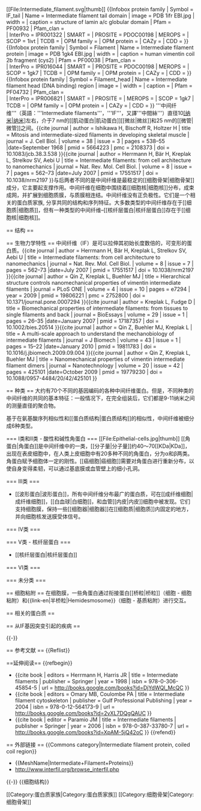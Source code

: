 [[File:Intermediate_filament.svg|thumb]]
{{Infobox protein family
| Symbol = IF_tail
| Name = Intermediate filament tail domain
| image = PDB 1ifr EBI.jpg
| width = 
| caption = structure of lamin a/c globular domain
| Pfam = PF00932
| Pfam_clan =  
| InterPro = IPR001322
| SMART = 
| PROSITE = PDOC00198
| MEROPS = 
| SCOP = 1ivt
| TCDB = 
| OPM family = 
| OPM protein = 
| CAZy = 
| CDD = 
}}
{{Infobox protein family
| Symbol = Filament
| Name = Intermediate filament protein
| image = PDB 1gk4 EBI.jpg
| width = 
| caption = human vimentin coil 2b fragment (cys2)
| Pfam = PF00038
| Pfam_clan =  
| InterPro = IPR016044
| SMART = 
| PROSITE = PDOC00198
| MEROPS = 
| SCOP = 1gk7
| TCDB = 
| OPM family = 
| OPM protein = 
| CAZy = 
| CDD = 
}}
{{Infobox protein family
| Symbol = Filament_head
| Name = Intermediate filament head (DNA binding) region
| image = 
| width = 
| caption = 
| Pfam = PF04732
| Pfam_clan =  
| InterPro = IPR006821
| SMART = 
| PROSITE = 
| MEROPS = 
| SCOP = 1gk7
| TCDB = 
| OPM family = 
| OPM protein = 
| CAZy = 
| CDD = 
}}
'''中间纤维'''（英語：'''Intermediate filaments'''，'''IF'''，又譯'''中間絲'''）直径10[[纳米|纳米]](nm)左右，介于7 nm的[[肌动蛋白|肌动蛋白]][[微丝|微丝]]和25 nm的[[微管|微管]]之间。<ref name="pmid5664223">{{cite journal | author = Ishikawa H, Bischoff R, Holtzer H | title = Mitosis and intermediate-sized filaments in developing skeletal muscle | journal = J. Cell Biol. | volume = 38 | issue = 3 | pages = 538–55 |date=September 1968 | pmid = 5664223 | pmc = 2108373 | doi = 10.1083/jcb.38.3.538 }}</ref><ref name="pmid17551517">{{cite journal | author = Herrmann H, Bär H, Kreplak L, Strelkov SV, Aebi U | title = Intermediate filaments: from cell architecture to nanomechanics | journal = Nat. Rev. Mol. Cell Biol. | volume = 8 | issue = 7 | pages = 562–73 |date=July 2007 | pmid = 17551517 | doi = 10.1038/nrm2197 }}</ref>与后两者不同的是中间纤维是最稳定的[[细胞骨架|细胞骨架]]成分，它主要起支撑作用。中间纤维在细胞中围绕着[[细胞核|细胞核]]分布，成束成网，并扩展到细胞质膜，与质膜相连结。中间纤维没有正负极性。它们是一个相关的蛋白质家族, 分享共同的结构和序列特征。大多数类型的中间纤维存在于[[细胞质|细胞质]]，但有一种类型的中间纤维–[[核纤层蛋白|核纤层蛋白]]存在于[[细胞核|细胞核]]。

== 结构 ==

== 生物力学特性 ==
中间纤维（IF）是可以拉伸其初始长度数倍的，可变形的蛋白质。<ref>{{cite journal | author = Herrmann H, Bär H, Kreplak L, Strelkov SV, Aebi U | title = Intermediate filaments: from cell architecture to nanomechanics | journal = Nat. Rev. Mol. Cell Biol. | volume = 8 | issue = 7 | pages = 562–73 |date=July 2007 | pmid = 17551517 | doi = 10.1038/nrm2197 }}{{cite journal | author = Qin Z, Kreplak L, Buehler MJ | title = Hierarchical structure controls nanomechanical properties of vimentin intermediate filaments | journal = PLoS ONE | volume = 4 | issue = 10 | pages = e7294 | year = 2009 | pmid = 19806221 | pmc = 2752800 | doi = 10.1371/journal.pone.0007294 }}{{cite journal | author = Kreplak L, Fudge D | title = Biomechanical properties of intermediate filaments: from tissues to single filaments and back | journal = BioEssays | volume = 29 | issue = 1 | pages = 26–35 |date=January 2007 | pmid = 17187357 | doi = 10.1002/bies.20514 }}{{cite journal | author = Qin Z, Buehler MJ, Kreplak L | title = A multi-scale approach to understand the mechanobiology of intermediate filaments | journal = J Biomech | volume = 43 | issue = 1 | pages = 15–22 |date=January 2010 | pmid = 19811783 | doi = 10.1016/j.jbiomech.2009.09.004 }}{{cite journal | author = Qin Z, Kreplak L, Buehler MJ | title = Nanomechanical properties of vimentin intermediate filament dimers | journal = Nanotechnology | volume = 20 | issue = 42 | pages = 425101 |date=October 2009 | pmid = 19779230 | doi = 10.1088/0957-4484/20/42/425101 }}</ref>

== 种类 ==
大约有70个不同的基因编码的各种中间纤维蛋白。但是，不同种类的中间纤维的共同的基本特征：一般情况下，在完全组装后，它们都是9-11纳米之间的测量直径的聚合物。

基于在氨基酸序列相似性和[[蛋白质结构|蛋白质结构]]的相似性，中间纤维被细分成6种类型。

=== I类和II类 - 酸性和碱性角蛋白 ===
[[File:Epithelial-cells.jpg|thumb]]
[[角蛋白|角蛋白]]是中间纤维中的一类，[[分子量|分子量]]约40～70[[KDa|KDa]]，出现在表皮细胞中，在人类上皮细胞中有20多种不同的角蛋白，分为α和β两类。角蛋白赋予细胞体一定的刚性。[[癌细胞|癌细胞]]需要对角蛋白进行重新分布，以使自身变得柔韧，可以通过基底膜或血管壁上的细小孔洞。

=== III类 ===
* [[波形蛋白|波形蛋白]]，所有中间纤维分布最广的蛋白质，可在[[成纤维细胞|成纤维细胞]]，[[白血球|白细胞]]，和血管[[内皮|内皮]]细胞中被发现。它们支持细胞膜，保持一些[[细胞器|细胞器]]在[[细胞质|细胞质]]内固定的地方，并向细胞核发送膜受体信号。

=== IV类 ===

=== V类 - 核纤层蛋白 ===
* [[核纤层蛋白|核纤层蛋白]]

=== VI类 ===

=== 未分类 ===

== 细胞粘附 ==
在细胞膜，一些角蛋白通过衔接蛋白[[桥粒|桥粒]]（细胞 - 细胞粘附）和{{link-en|半桥粒|Hemidesmosome}}（细胞 - 基质粘附）进行交互。

== 相关的蛋白质 ==

== 从IF基因突变引起的疾病 ==

{{-}}

== 参考文献 ==
{{Reflist}}

==延伸阅读==
{{refbegin}}
* {{cite book | editors = Herrmann H, Harris JR | title = Intermediate filaments | publisher = Springer | year = 1998 | isbn = 978-0-306-45854-5 | url = http://books.google.com/books?id=DjYdWQl_McQC }}
* {{cite book | editors = Omary MB, Coulombe PA | title = Intermediate filament cytoskeleton | publisher = Gulf Professional Publishing | year = 2004 | isbn = 978-0-12-564173-9 | url = http://books.google.com/books?id=2vXL7DQgQAUC }}
* {{cite book | editor = Paramio  JM | title = Intermediate filaments | publisher = Springer | year = 2006 | isbn = 978-0-387-33780-7 | url = http://books.google.com/books?id=XpAM-5jQ42oC }}
{{refend}}

== 外部链接 ==
{{Commons category|Intermediate filament protein, coiled coil region}}
* {{MeshName|Intermediate+Filament+Proteins}}
* http://www.interfil.org/browse_interfil.php

{{-}}
{{细胞结构}}

[[Category:蛋白质家族|Category:蛋白质家族]]
[[Category:细胞骨架|Category:细胞骨架]]